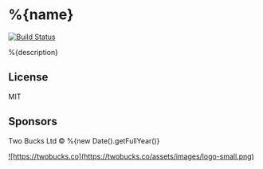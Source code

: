 # %{name}

[![Build Status](https://travis-ci.org/twobucks/%{name}.svg)](https://travis-ci.org/twobucks/%{name})

%{description}

## License

MIT

## Sponsors

Two Bucks Ltd © %{new Date().getFullYear()}

<a href="https://twobucks.co">
![https://twobucks.co](https://twobucks.co/assets/images/logo-small.png)
</a>
